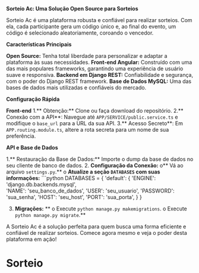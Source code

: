 **Sorteio Ac: Uma Solução Open Source para Sorteios**

Sorteio Ac é uma plataforma robusta e confiável para realizar sorteios. Com ela, cada participante gera um código único e, ao final do evento, um código é selecionado aleatoriamente, coroando o vencedor.

**Características Principais**

  **Open Source:** Tenha total liberdade para personalizar e adaptar a plataforma às suas necessidades.
  **Front-end Angular:** Construído com uma das mais populares frameworks, garantindo uma experiência de usuário suave e responsiva.
  **Backend em Django REST:** Confiabilidade e segurança, com o poder do Django REST framework.
  **Base de Dados MySQL:** Uma das bases de dados mais utilizadas e confiáveis do mercado.

**Configuração Rápida**

**Front-end**
  1.** Obtenção:** Clone ou faça download do repositório.
  2.** Conexão com a API**: Navegue até `APP/SERVICE/public.service.ts` e modifique o `base_url` para a URL da sua API.
  3.** Acesso Secreto**: Em `APP.routing.module.ts`, altere a rota secreta para um nome de sua preferência.

**API e Base de Dados**

  1.** Restauração da Base de Dados:** Importe o dump da base de dados no seu cliente de banco de dados.
  2. **Configuração da Conexão:**
      o**	Vá ao arquivo `settings.py`.**
      o	**Atualize a seção `DATABASES` com suas informações:**
   	  ```python
    	 DATABASES = {
     	    'default': {
       	    'ENGINE': 'django.db.backends.mysql',   
         	    'NAME': 'seu_banco_de_dados',
           	    'USER': 'seu_usuario',
            	    'PASSWORD': 'sua_senha',
            	    'HOST': 'seu_host',
            	    'PORT': 'sua_porta',
         		}
     	}
    		 
  3. **Migrações:**
  **  o	Execute `python manage.py makemigrations`.
    o	Execute `python manage.py migrate`.**


A Sorteio Ac é a solução perfeita para quem busca uma forma eficiente e confiável de realizar sorteios. Comece agora mesmo e veja o poder desta plataforma em ação!
# Sorteio
